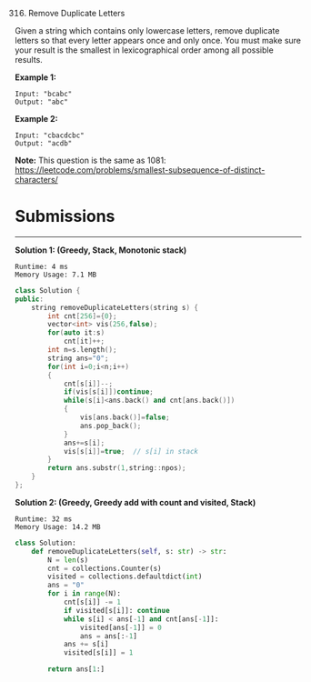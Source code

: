 316. Remove Duplicate Letters

Given a string which contains only lowercase letters, remove duplicate letters so that every letter appears once and only once. You must make sure your result is the smallest in lexicographical order among all possible results.

**Example 1:**
```
Input: "bcabc"
Output: "abc"
```

**Example 2:**
```
Input: "cbacdcbc"
Output: "acdb"
```

**Note:** This question is the same as 1081: https://leetcode.com/problems/smallest-subsequence-of-distinct-characters/

# Submissions
---
**Solution 1: (Greedy, Stack, Monotonic stack)**
```
Runtime: 4 ms
Memory Usage: 7.1 MB
```
```c++
class Solution {
public:
    string removeDuplicateLetters(string s) {
        int cnt[256]={0};
        vector<int> vis(256,false);
        for(auto it:s)
            cnt[it]++;
        int n=s.length();
        string ans="0";
        for(int i=0;i<n;i++)
        {
            cnt[s[i]]--;
            if(vis[s[i]])continue;
            while(s[i]<ans.back() and cnt[ans.back()])
            {
                vis[ans.back()]=false;
                ans.pop_back();
            }
            ans+=s[i];
            vis[s[i]]=true;  // s[i] in stack
        }
        return ans.substr(1,string::npos);
    }
};
```

**Solution 2: (Greedy, Greedy add with count and visited, Stack)**
```
Runtime: 32 ms
Memory Usage: 14.2 MB
```
```python
class Solution:
    def removeDuplicateLetters(self, s: str) -> str:
        N = len(s)
        cnt = collections.Counter(s)
        visited = collections.defaultdict(int)
        ans = "0"
        for i in range(N):
            cnt[s[i]] -= 1
            if visited[s[i]]: continue
            while s[i] < ans[-1] and cnt[ans[-1]]:
                visited[ans[-1]] = 0
                ans = ans[:-1]
            ans += s[i]
            visited[s[i]] = 1

        return ans[1:]
```
